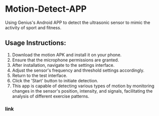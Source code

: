 # Motion-Detect-APP
Using Genius's Android APP to detect the ultrasonic sensor to mimic the activity of sport and fitness.

## Usage Instructions:

1. Download the motion APK and install it on your phone.
2. Ensure that the microphone permissions are granted.
3. After installation, navigate to the settings interface.
4. Adjust the sensor's frequency and threshold settings accordingly.
5. Return to the test interface.
6. Click the 'Start' button to initiate detection.
7. This app is capable of detecting various types of motion by monitoring changes in the sensor's position, intensity, and signals, facilitating the analysis of different exercise patterns.

### link
